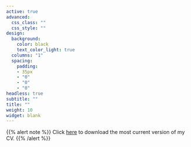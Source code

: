 ```yaml
---
active: true
advanced:
  css_class: ""
  css_style: ""
design:
  background:
    color: black
    text_color_light: true
  columns: "1"
  spacing:
    padding:
    - 35px
    - "0"
    - "0"
    - "0"
headless: true
subtitle: ""
title: ""
weight: 10
widget: blank
---
```

{{% alert note %}}
Click [here](/cv/cv.pdf) to download the most current version of my CV.
{{% /alert %}}